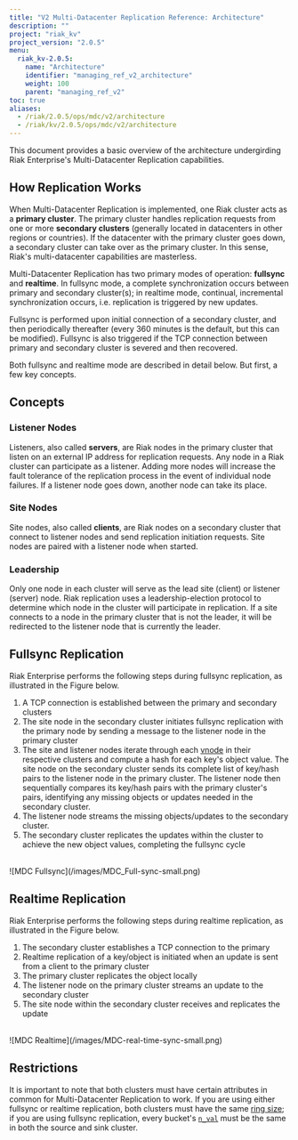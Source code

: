 ```yaml
---
title: "V2 Multi-Datacenter Replication Reference: Architecture"
description: ""
project: "riak_kv"
project_version: "2.0.5"
menu:
  riak_kv-2.0.5:
    name: "Architecture"
    identifier: "managing_ref_v2_architecture"
    weight: 100
    parent: "managing_ref_v2"
toc: true
aliases:
  - /riak/2.0.5/ops/mdc/v2/architecture
  - /riak/kv/2.0.5/ops/mdc/v2/architecture
---
```


This document provides a basic overview of the architecture undergirding
Riak Enterprise's Multi-Datacenter Replication capabilities.

## How Replication Works

When Multi-Datacenter Replication is implemented, one Riak cluster acts
as a **primary cluster**. The primary cluster handles replication
requests from one or more **secondary clusters** (generally located in
datacenters in other regions or countries). If the datacenter with the
primary cluster goes down, a secondary cluster can take over as the
primary cluster. In this sense, Riak's multi-datacenter capabilities are
masterless.

Multi-Datacenter Replication has two primary modes of operation:
**fullsync** and **realtime**. In fullsync mode, a complete
synchronization occurs between primary and secondary cluster(s); in
realtime mode, continual, incremental synchronization occurs, i.e.
replication is triggered by new updates.

Fullsync is performed upon initial connection of a secondary cluster,
and then periodically thereafter (every 360 minutes is the default, but
this can be modified). Fullsync is also triggered if the TCP connection
between primary and secondary cluster is severed and then recovered.

Both fullsync and realtime mode are described in detail below.
But first, a few key concepts.

## Concepts

### Listener Nodes

Listeners, also called **servers**, are Riak nodes in the primary
cluster that listen on an external IP address for replication requests.
Any node in a Riak cluster can participate as a listener. Adding more
nodes will increase the fault tolerance of the replication process in
the event of individual node failures. If a listener node goes down,
another node can take its place.

### Site Nodes

Site nodes, also called **clients**, are Riak nodes on a secondary
cluster that connect to listener nodes and send replication initiation
requests. Site nodes are paired with a listener node when started.

### Leadership

Only one node in each cluster will serve as the lead site (client) or
listener (server) node. Riak replication uses a leadership-election
protocol to determine which node in the cluster will participate in
replication. If a site connects to a node in the primary cluster that is
not the leader, it will be redirected to the listener node that is
currently the leader.

## Fullsync Replication

Riak Enterprise performs the following steps during fullsync
replication, as illustrated in the Figure below.

1. A TCP connection is established between the primary and secondary
   clusters
2. The site node in the secondary cluster initiates fullsync replication
   with the primary node by sending a message to the listener node in
   the primary cluster
3. The site and listener nodes iterate through each [vnode](/riak/kv/2.0.5/learn/glossary/#vnode) in their respective clusters and compute a hash for
   each key's object value. The site node on the secondary cluster sends
   its complete list of key/hash pairs to the listener node in the
   primary cluster. The listener node then sequentially compares its
   key/hash pairs with the primary cluster's pairs, identifying any
   missing objects or updates needed in the secondary cluster.
4. The listener node streams the missing objects/updates to the
   secondary cluster.
5. The secondary cluster replicates the updates within the cluster to
   achieve the new object values, completing the fullsync cycle

<br>
![MDC Fullsync](/images/MDC_Full-sync-small.png)
<br>

## Realtime Replication

Riak Enterprise performs the following steps during realtime
replication, as illustrated in the Figure below.

1. The secondary cluster establishes a TCP connection to the primary
2. Realtime replication of a key/object is initiated when an update is
   sent from a client to the primary cluster
3. The primary cluster replicates the object locally
4. The listener node on the primary cluster streams an update to the
   secondary cluster
5. The site node within the secondary cluster receives and replicates
   the update

<br>
![MDC Realtime](/images/MDC-real-time-sync-small.png)
<br>

## Restrictions

It is important to note that both clusters must have certain attributes
in common for Multi-Datacenter Replication to work. If you are using
either fullsync or realtime replication, both clusters must have the
same [ring size](/riak/kv/2.0.5/learn/concepts/clusters/#the-ring); if you are using fullsync
replication, every bucket's [`n_val`](/riak/kv/2.0.5/developing/app-guide/replication-properties#n-value-and-replication) must be the same in both the
source and sink cluster.
